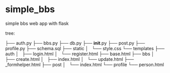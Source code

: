 # simple_bbs
simple bbs web app with flask

tree:

├── auth.py
├── bbs.py
├── db.py
├── __init__.py
├── post.py
├── profile.py
├── schema.sql
├── static
│   └── style.css
└── templates
    ├── auth
    │   ├── login.html
    │   └── register.html
    ├── base.html
    ├── bbs
    │   ├── create.html
    │   ├── index.html
    │   └── update.html
    ├── _formhelper.html
    ├── post
    │   └── index.html
    └── profile
        └── person.html
